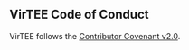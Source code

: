 ## VirTEE Code of Conduct

VirTEE follows the 
[Contributor Covenant v2.0](https://www.contributor-covenant.org/version/2/0/code_of_conduct/).
